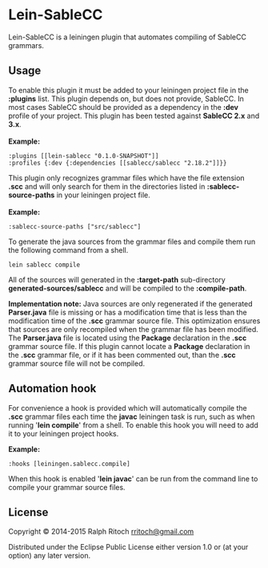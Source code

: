# Lein-SableCC

Lein-SableCC is a leiningen plugin that automates compiling of SableCC grammars.

## Usage

To enable this plugin it must be added to your leiningen project file in the 
**:plugins** list. This plugin depends on, but does not provide, SableCC. In most
cases SableCC should be provided as a dependency in the **:dev** profile of your
project. This plugin has been tested against **SableCC 2.x** and **3.x**.
<br />
<br />
**Example:**

```
:plugins [[lein-sablecc "0.1.0-SNAPSHOT"]]
:profiles {:dev {:dependencies [[sablecc/sablecc "2.18.2"]]}}
```

This plugin only recognizes grammar files which have the file extension **.scc** 
and will only search for them in the directories listed in **:sablecc-source-paths**
in your leiningen project file.
<br />
<br />
**Example:**

```
:sablecc-source-paths ["src/sablecc"]
```

To generate the java sources from the grammar files and compile them run the 
following command from a shell.

```
lein sablecc compile
```

All of the sources will generated in the **:target-path** sub-directory 
**generated-sources/sablecc** and will be compiled to the **:compile-path**.<br />

**Implementation note:** Java sources are only regenerated if the generated 
**Parser.java** file is missing or has a modification time that is less than the 
modification time of the **.scc** grammar source file.  This optimization 
ensures that sources are only recompiled when the grammar file has been 
modified.  The **Parser.java** file is located using the **Package** declaration 
in the **.scc** grammar source file. If this plugin cannot locate a **Package** 
declaration in the **.scc** grammar file, or if it has been commented out, 
than the **.scc** grammar source file will not be compiled.

## Automation hook

For convenience a hook is provided which will automatically compile the **.scc**
grammar files each time the **javac** leiningen task is run, such as when running 
'**lein compile**' from a shell. To enable this hook you will need to add it to
your leiningen project hooks.

**Example:**

```
:hooks [leiningen.sablecc.compile]
```

When this hook is enabled '**lein javac**' can be run from the command line to
compile your grammar source files.

## License

Copyright © 2014-2015 Ralph Ritoch <rritoch@gmail.com>

Distributed under the Eclipse Public License either version 1.0 or (at
your option) any later version.
